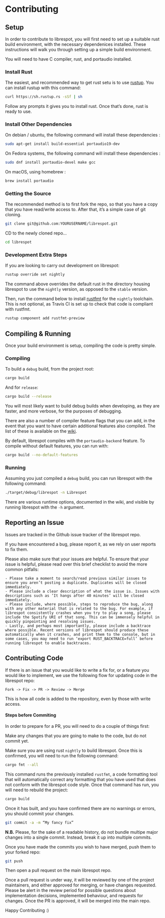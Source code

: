 # Contributing

## Setup

In order to contribute to librespot, you will first need to set up a suitable rust build environment, with the necessary dependenices installed. These instructions will walk you through setting up a simple build environment.

You will need to have C compiler, rust, and portaudio installed.

### Install Rust

The easiest, and recommended way to get rust setu is to use [rustup](https://rustup.rs). You can install rustup with this command:

```bash
curl https://sh.rustup.rs -sSf | sh
```

Follow any prompts it gives you to install rust. Once that’s done, rust is ready to use.
 
### Install Other Dependencies
On debian / ubuntu, the following command will install these dependencies :

```bash
sudo apt-get install build-essential portaudio19-dev
```

On Fedora systems, the following command will install these dependencies :

```bash
sudo dnf install portaudio-devel make gcc
```

On macOS, using homebrew :

```bash
brew install portaudio
```

### Getting the Source

The recommended method is to first fork the repo, so that you have a copy that you have read/write access to. After that, it’s a simple case of git cloning.

```bash
git clone git@github.com:YOURUSERNAME/librespot.git
```

CD to the newly cloned repo...

```bash
cd librespot
```

### Development Extra Steps

If you are looking to carry out development on librespot:

```bash
rustup override set nightly
```

The command above overrides the default rust in the directory housing librespot to use the ```nightly``` version, as opposed to the ```stable``` version.

Then, run the command below to install [rustfmt](https://github.com/rust-lang-nursery/rustfmt) for the ```nightly``` toolchain. This is not optional, as Travis CI is set up to check that code is compliant with rustfmt.

```bash
rustup component add rustfmt-preview
```

## Compiling & Running

Once your build environment is setup, compiling the code is pretty simple.

### Compiling

To build a ```debug``` build, from the project root:

```bash
cargo build
```

And for ```release```:

```bash
cargo build --release
```

You will most likely want to build debug builds when developing, as they are faster, and more verbose, for the purposes of debugging.

There are also a number of compiler feature flags that you can add, in the event that you want to have certain additional features also compiled. The list of these is available on the [wiki](https://github.com/librespot-org/librespot/wiki/Compiling#addition-features).

By default, librespot compiles with the ```portaudio-backend``` feature. To compile without default features, you can run with:

```bash
cargo build --no-default-features
```

### Running

Assuming you just compiled a ```debug``` build, you can run librespot with the following command:

```bash
./target/debug/librespot -n Librespot
```

There are various runtime options, documented in the wiki, and visible by running librespot with the ```-h``` argument.

## Reporting an Issue

Issues are tracked in the Github issue tracker of the librespot repo.

If you have encountered a bug, please report it, as we rely on user reports to fix them.

Please also make sure that your issues are helpful. To ensure that your issue is helpful, please read over this brief checklist to avoid the more common pitfalls:

	- Please take a moment to search/read previous similar issues to ensure you aren’t posting a duplicate. Duplicates will be closed immediately.
	- Please include a clear description of what the issue is. Issues with descriptions such as ‘It hangs after 40 minutes’ will be closed immediately. 
	- Please include, where possible, steps to reproduce the bug, along with any other material that is related to the bug. For example, if librespot consistently crashes when you try to play a song, please include the Spotify URI of that song. This can be immensely helpful in quickly pinpointing and resolving issues.
	- Lastly, and perhaps most importantly, please include a backtrace where possible. Recent versions of librespot should produce these automatically when it crashes, and print them to the console, but in some cases, you may need to run ‘export RUST_BACKTRACE=full’ before running librespot to enable backtraces.

## Contributing Code

If there is an issue that you would like to write a fix for, or a feature you would like to implement, we use the following flow for updating code in the librespot repo:

```
Fork -> Fix -> PR -> Review -> Merge
```

This is how all code is added to the repository, even by those with write access.

#### Steps before Commiting

In order to prepare for a PR, you will need to do a couple of things first:

Make any changes that you are going to make to the code, but do not commit yet.

Make sure you are using rust ```nightly``` to build librespot. Once this is confirmed, you will need to run the following command:

```bash
cargo fmt --all
```

This command runs the previously installed ```rustfmt```, a code formatting tool that will automatically correct any formatting that you have used that does not conform with the librespot code style. Once that command has run, you will need to rebuild the project:

```bash
cargo build
```

Once it has built, and you have confirmed there are no warnings or errors, you should commit your changes.

```bash
git commit -a -m “My fancy fix”
```

**N.B.** Please, for the sake of a readable history, do not bundle multipe major changes into a single commit. Instead, break it up into multiple commits.

Once you have made the commits you wish to have merged, push them to your forked repo:

```bash
git push
```

Then open a pull request on the main librespot repo.

Once a pull request is under way, it will be reviewed by one of the project maintainers, and either approved for merging, or have changes requested. Please be alert in the review period for possible questions about implementation decisions, implemented behaviour, and requests for changes. Once the PR is approved, it will be merged into the main repo.

Happy Contributing :)

